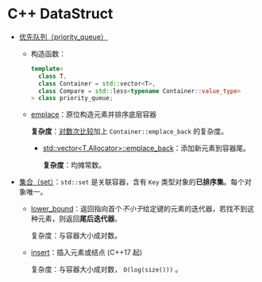 # C++ DataStruct

- [优先队列（priority_queue）](https://zh.cppreference.com/w/cpp/container/priority_queue)

  - 构造函数：

    ```c++
    template<
      class T,
      class Container = std::vector<T>,
      class Compare = std::less<typename Container::value_type>
    > class priority_queue;
    ```

  - [emplace](https://zh.cppreference.com/w/cpp/container/priority_queue/emplace)：原位构造元素并排序底层容器

    **复杂度**：<u>对数次比较</u>加上 `Container::emplace_back` 的复杂度。

    - [std::vector<T,Allocator>::emplace_back](https://zh.cppreference.com/w/cpp/container/vector/emplace_back)：添加新元素到容器尾。

      **复杂度**：均摊常数。

- [集合（set）](https://zh.cppreference.com/w/cpp/container/set)：`std::set` 是关联容器，含有 `Key` 类型对象的**已排序集**。每个对象唯一。

  - [lower_bound](https://zh.cppreference.com/w/cpp/container/set/lower_bound)：返回指向首个*不小于*给定键的元素的迭代器，若找不到这种元素，则返回**尾后迭代器**。

    复杂度：与容器大小成对数。

  - [insert](https://zh.cppreference.com/w/cpp/container/set/insert)：插入元素或结点 (C++17 起)

    复杂度：与容器大小成对数， `O(log(size()))` 。



